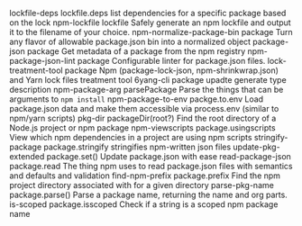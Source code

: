 lockfile-deps	lockfile.deps	list dependencies for a specific package based on the lock
npm-lockfile	lockfile	Safely generate an npm lockfile and output it to the filename of your choice.
npm-normalize-package-bin	package	Turn any flavor of allowable package.json bin into a normalized object
package-json	package	Get metadata of a package from the npm registry
npm-package-json-lint	package	Configurable linter for package.json files.
lock-treatment-tool	package	Npm (package-lock-json, npm-shrinkwrap.json) and Yarn lock files treatment tool
6yang-cli	package	upadte generate type description
npm-package-arg	parsePackage	Parse the things that can be arguments to `npm install`
npm-package-to-env	packge.to.env	Load package.json data and make them accessible via process.env (similar to npm/yarn scripts)
pkg-dir	packageDir(root?)	Find the root directory of a Node.js project or npm package
npm-viewscripts	package.usingscripts	View which npm dependencies in a project are using npm scripts
stringify-package	package.stringify	stringifies npm-written json files
update-pkg-extended	package.set()	Update package.json with ease
read-package-json	package.read	The thing npm uses to read package.json files with semantics and defaults and validation
find-npm-prefix	package.prefix	Find the npm project directory associated with for a given directory
parse-pkg-name	package.parse()	Parse a package name, returning the name and org parts.
is-scoped	package.isscoped	Check if a string is a scoped npm package name
